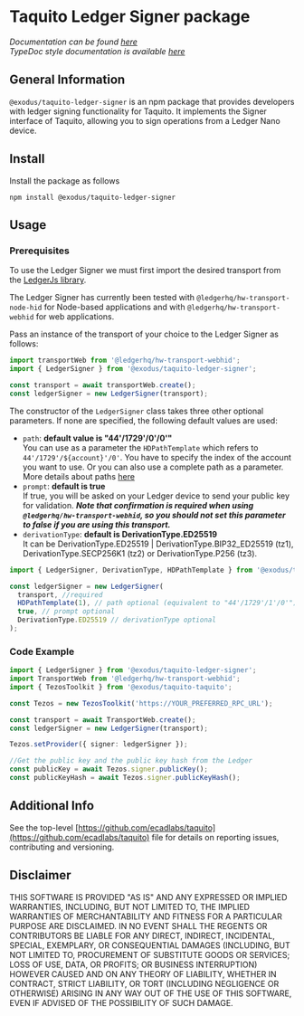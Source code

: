 # Taquito Ledger Signer package
*Documentation can be found [here](https://tezostaquito.io/docs/ledger_signer)*  
*TypeDoc style documentation is available [here](https://tezostaquito.io/typedoc/modules/_taquito_ledger_signer.html)*

## General Information
`@exodus/taquito-ledger-signer` is an npm package that provides developers with ledger signing functionality for Taquito. It implements the Signer interface of Taquito, allowing you to sign operations from a Ledger Nano device.

## Install
Install the package as follows
```
npm install @exodus/taquito-ledger-signer
```

## Usage
### Prerequisites
To use the Ledger Signer we must first import the desired transport from the [LedgerJs library](https://github.com/LedgerHQ/ledgerjs).

The Ledger Signer has currently been tested with `@ledgerhq/hw-transport-node-hid` for Node-based applications and with `@ledgerhq/hw-transport-webhid` for web applications.

Pass an instance of the transport of your choice to the Ledger Signer as follows:
```ts
import transportWeb from '@ledgerhq/hw-transport-webhid';
import { LedgerSigner } from '@exodus/taquito-ledger-signer';

const transport = await transportWeb.create();
const ledgerSigner = new LedgerSigner(transport);
```

The constructor of the `LedgerSigner` class takes three other optional parameters. If none are specified, the following default values are used:

- `path`: **default value is "44'/1729'/0'/0'"**  
  You can use as a parameter the `HDPathTemplate` which refers to `44'/1729'/${account}'/0'`. You have to specify the index of the account you want to use. Or you can also use a complete path as a parameter. More details about paths [here](https://tezostaquito.io/docs/ledger_signer#derivation-paths-hd-wallet--bip-standards)
- `prompt`: **default is true**  
  If true, you will be asked on your Ledger device to send your public key for validation. **_Note that confirmation is required when using `@ledgerhq/hw-transport-webhid`, so you should not set this parameter to false if you are using this transport._**
- `derivationType`: **default is DerivationType.ED25519**  
  It can be DerivationType.ED25519 | DerivationType.BIP32_ED25519 (tz1), DerivationType.SECP256K1 (tz2) or DerivationType.P256 (tz3).

```ts
import { LedgerSigner, DerivationType, HDPathTemplate } from '@exodus/taquito-ledger-signer';

const ledgerSigner = new LedgerSigner(
  transport, //required
  HDPathTemplate(1), // path optional (equivalent to "44'/1729'/1'/0'")
  true, // prompt optional
  DerivationType.ED25519 // derivationType optional
);
```

### Code Example

```ts
import { LedgerSigner } from '@exodus/taquito-ledger-signer';
import TransportWeb from '@ledgerhq/hw-transport-webhid';
import { TezosToolkit } from '@exodus/taquito-taquito';

const Tezos = new TezosToolkit('https://YOUR_PREFERRED_RPC_URL');

const transport = await TransportWeb.create();
const ledgerSigner = new LedgerSigner(transport);

Tezos.setProvider({ signer: ledgerSigner });

//Get the public key and the public key hash from the Ledger
const publicKey = await Tezos.signer.publicKey();
const publicKeyHash = await Tezos.signer.publicKeyHash();
```

## Additional Info
See the top-level [https://github.com/ecadlabs/taquito](https://github.com/ecadlabs/taquito) file for details on reporting issues, contributing and versioning.


## Disclaimer

THIS SOFTWARE IS PROVIDED "AS IS" AND ANY EXPRESSED OR IMPLIED WARRANTIES, INCLUDING, BUT NOT LIMITED TO, THE IMPLIED WARRANTIES OF MERCHANTABILITY AND FITNESS FOR A PARTICULAR PURPOSE ARE DISCLAIMED. IN NO EVENT SHALL THE REGENTS OR CONTRIBUTORS BE LIABLE FOR ANY DIRECT, INDIRECT, INCIDENTAL, SPECIAL, EXEMPLARY, OR CONSEQUENTIAL DAMAGES (INCLUDING, BUT NOT LIMITED TO, PROCUREMENT OF SUBSTITUTE GOODS OR SERVICES; LOSS OF USE, DATA, OR PROFITS; OR BUSINESS INTERRUPTION) HOWEVER CAUSED AND ON ANY THEORY OF LIABILITY, WHETHER IN CONTRACT, STRICT LIABILITY, OR TORT (INCLUDING NEGLIGENCE OR OTHERWISE) ARISING IN ANY WAY OUT OF THE USE OF THIS SOFTWARE, EVEN IF ADVISED OF THE POSSIBILITY OF SUCH DAMAGE.
